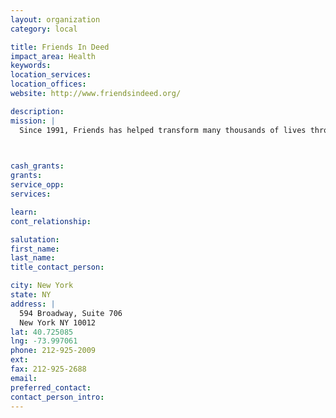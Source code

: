 ```yaml
---
layout: organization
category: local

title: Friends In Deed
impact_area: Health
keywords: 
location_services: 
location_offices: 
website: http://www.friendsindeed.org/

description: 
mission: |
  Since 1991, Friends has helped transform many thousands of lives through our programs and services. We provide emotional support for anyone with a diagnosis of HIV/AIDS, cancer or other life-threatening physical illnesses... their family, friends, and caregivers... and anyone dealing with grief and bereavement. And we run a major HIV prevention program for teens in NYC public schools.

  

cash_grants: 
grants: 
service_opp: 
services: 

learn: 
cont_relationship: 

salutation: 
first_name: 
last_name: 
title_contact_person: 

city: New York
state: NY
address: |
  594 Broadway, Suite 706  
  New York NY 10012
lat: 40.725085
lng: -73.997061
phone: 212-925-2009
ext: 
fax: 212-925-2688
email: 
preferred_contact: 
contact_person_intro: 
---
```

